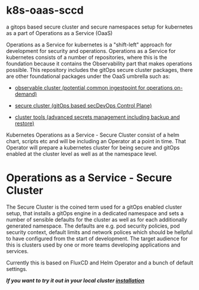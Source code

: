 # k8s-oaas-sccd
a gitops based secure cluster and secure namespaces setup for kubernetes as a part of Operations as a Service (OaaS)

Operations as a Service for kubernetes is a "shift-left" approach for development for security and operations. 
Operations as a Service for kubernetes consists of a number of repositories, where this is the foundation because it contains the Observability part that makes operations possible. 
This repository includes the gitOps secure cluster packages, there are other foundational packages under the OaaS umbrella such as:


* [observable cluster (potential common ingestpoint for operations on-demand)](https://github.com/neticdk/k8s-oaas-observability)

* [secure cluster (gitOps based secDevOps Control Plane)](https://github.com/neticdk/k8s-oaas-sccd)
  
* [cluster tools (advanced secrets management including backup and restore)](https://github.com/neticdk/k8s-oaas-tools)

Kubernetes Operations as a Service - Secure Cluster consist of a helm chart, scripts etc and will be including an Operator at a point in time.
That Operator will prepare a kubernetes cluster for being secure and gitOps enabled at the cluster level as well as at the namespace level.

# Operations as a Service - Secure Cluster
The Secure Cluster is the coined term used for a gitOps enabled cluster setup, that installs a gitOps engine in a dedicated namespace and sets a number of sensible defaults for the cluster as well as for each additionally generated namespace.
The defaults are e.g. pod security policies, pod security context, default limits and network polices which should be hellpful to have configured from the start of development. The target audience for this is clusters used by one or more teams developing applications and services.

Currently this is based on FluxCD and Helm Operator and a bunch of default settings.

***If you want to try it out in your local cluster [installation](charts/netic-namespace/README.md)*** 

